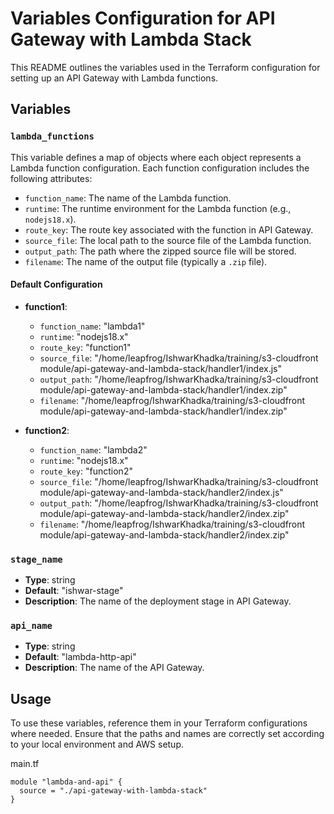 # Variables Configuration for API Gateway with Lambda Stack

This README outlines the variables used in the Terraform configuration for setting up an API Gateway with Lambda functions.

## Variables

### `lambda_functions`
This variable defines a map of objects where each object represents a Lambda function configuration. Each function configuration includes the following attributes:

- `function_name`: The name of the Lambda function.
- `runtime`: The runtime environment for the Lambda function (e.g., `nodejs18.x`).
- `route_key`: The route key associated with the function in API Gateway.
- `source_file`: The local path to the source file of the Lambda function.
- `output_path`: The path where the zipped source file will be stored.
- `filename`: The name of the output file (typically a `.zip` file).

#### Default Configuration
- **function1**:
  - `function_name`: "lambda1"
  - `runtime`: "nodejs18.x"
  - `route_key`: "function1"
  - `source_file`: "/home/leapfrog/IshwarKhadka/training/s3-cloudfront module/api-gateway-and-lambda-stack/handler1/index.js"
  - `output_path`: "/home/leapfrog/IshwarKhadka/training/s3-cloudfront module/api-gateway-and-lambda-stack/handler1/index.zip"
  - `filename`: "/home/leapfrog/IshwarKhadka/training/s3-cloudfront module/api-gateway-and-lambda-stack/handler1/index.zip"

- **function2**:
  - `function_name`: "lambda2"
  - `runtime`: "nodejs18.x"
  - `route_key`: "function2"
  - `source_file`: "/home/leapfrog/IshwarKhadka/training/s3-cloudfront module/api-gateway-and-lambda-stack/handler2/index.js"
  - `output_path`: "/home/leapfrog/IshwarKhadka/training/s3-cloudfront module/api-gateway-and-lambda-stack/handler2/index.zip"
  - `filename`: "/home/leapfrog/IshwarKhadka/training/s3-cloudfront module/api-gateway-and-lambda-stack/handler2/index.zip"

### `stage_name`
- **Type**: string
- **Default**: "ishwar-stage"
- **Description**: The name of the deployment stage in API Gateway.

### `api_name`
- **Type**: string
- **Default**: "lambda-http-api"
- **Description**: The name of the API Gateway.

## Usage
To use these variables, reference them in your Terraform configurations where needed. Ensure that the paths and names are correctly set according to your local environment and AWS setup.

main.tf
```
module "lambda-and-api" {
  source = "./api-gateway-with-lambda-stack"
}
```